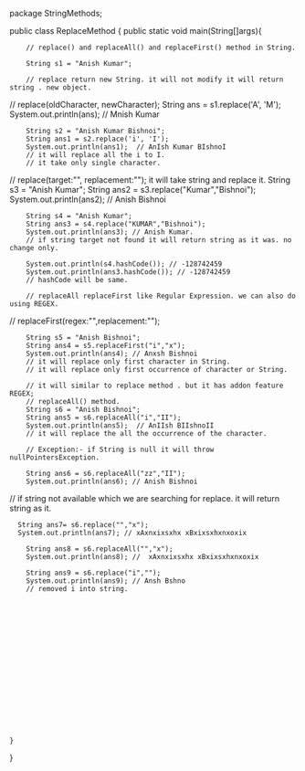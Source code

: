 package StringMethods;

public class ReplaceMethod {
    public static void main(String[]args){

        // replace() and replaceAll() and replaceFirst() method in String.

        String s1 = "Anish Kumar";

        // replace return new String. it will not modify it will return string . new object.
//       replace(oldCharacter, newCharacter);
        String ans = s1.replace('A', 'M');
        System.out.println(ans); // Mnish Kumar

        String s2 = "Anish Kumar Bishnoi";
        String ans1 = s2.replace('i', 'I');
        System.out.println(ans1);  // AnIsh Kumar BIshnoI
        // it will replace all the i to I.
        // it take only single character.

//        replace(target:"", replacement:""); it will take string and replace it.
        String s3 = "Anish Kumar";
        String ans2 = s3.replace("Kumar","Bishnoi");
        System.out.println(ans2); // Anish Bishnoi

        String s4 = "Anish Kumar";
        String ans3 = s4.replace("KUMAR","Bishnoi");
        System.out.println(ans3); // Anish Kumar.
        // if string target not found it will return string as it was. no change only.

        System.out.println(s4.hashCode()); // -128742459
        System.out.println(ans3.hashCode()); // -128742459
        // hashCode will be same.

        // replaceAll replaceFirst like Regular Expression. we can also do using REGEX.

//        replaceFirst(regex:"",replacement:"");

        String s5 = "Anish Bishnoi";
        String ans4 = s5.replaceFirst("i","x");
        System.out.println(ans4); // Anxsh Bishnoi
        // it will replace only first character in String.
        // it will replace only first occurrence of character or String.

        // it will similar to replace method . but it has addon feature REGEX;
        // replaceAll() method.
        String s6 = "Anish Bishnoi";
        String ans5 = s6.replaceAll("i","II");
        System.out.println(ans5);  // AnIIsh BIIshnoII
        // it will replace the all the occurrence of the character.

        // Exception:- if String is null it will throw nullPointersException.

        String ans6 = s6.replaceAll("zz","II");
        System.out.println(ans6); // Anish Bishnoi
//        if string not available which we are searching for replace. it will return string as it.

      String ans7= s6.replace("","x");
      System.out.println(ans7); // xAxnxixsxhx xBxixsxhxnxoxix

        String ans8 = s6.replaceAll("","x");
        System.out.println(ans8); //  xAxnxixsxhx xBxixsxhxnxoxix

        String ans9 = s6.replace("i","");
        System.out.println(ans9); // Ansh Bshno
        // removed i into string.


















    }
}
